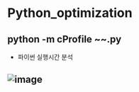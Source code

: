 # Python_optimization
## python -m cProfile ~~.py
- 파이썬 실행시간 분석
## ![image](https://user-images.githubusercontent.com/54635552/179389303-baa43538-c93f-423c-a08e-0919dd5de382.png)
